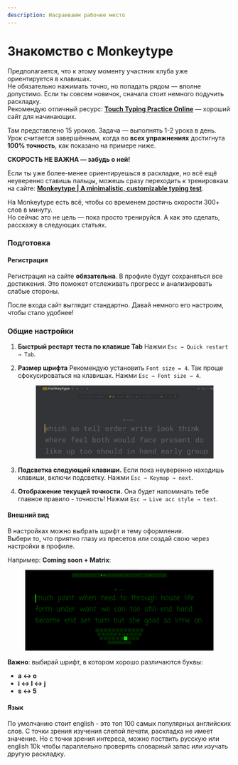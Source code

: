 ```yaml
---
description: Насраиваем рабочее место
---
```


# Знакомство с Monkeytype

Предполагается, что к этому моменту участник клуба уже ориентируется в клавишах.\
Не обязательно нажимать точно, но попадать рядом — вполне допустимо. Если ты совсем новичок, сначала стоит немного подучить раскладку.\
Рекомендую отличный ресурс: [**Touch Typing Practice Online**](https://www.typingstudy.com/) — хороший сайт для начинающих.

Там представлено 15 уроков. Задача — выполнять 1-2 урока в день. Урок считается завершённым, когда во **всех упражнениях** достигнута **100% точность**, как показано на примере ниже.

**СКОРОСТЬ НЕ ВАЖНА — забудь о ней!**

Если ты уже более-менее ориентируешься в раскладке, но всё ещё неуверенно ставишь пальцы, можешь сразу переходить к тренировкам на сайте: [**Monkeytype | A minimalistic, customizable typing test**](https://monkeytype.com/).

На Monkeytype есть всё, чтобы со временем достичь скорости 300+ слов в минуту.\
Но сейчас это не цель — пока просто тренируйся. А как это сделать, расскажу в следующих статьях.

### Подготовка

#### Регистрация

Регистрация на сайте **обязательна**. В профиле будут сохраняться все достижения. Это поможет отслеживать прогресс и анализировать слабые стороны.

После входа сайт выглядит стандартно. Давай немного его настроим, чтобы стало удобнее!

### Общие настройки

1. **Быстрый рестарт теста по клавише Tab** Нажми `Esc → Quick restart → Tab`.
2.  **Размер шрифта** Рекомендую установить `Font size = 4`. Так проще сфокусироваться на клавишах. Нажми `Esc → Font size → 4`.



    <figure><img src="https://github.com/Shinbatsu/The-typing/raw/master/img/a.png" alt=""><figcaption></figcaption></figure>
3. **Подсветка следующей клавиши.** Если пока неуверенно находишь клавиши, включи подсветку. Нажми `Esc → Keymap → next`.
4. **Отображение текущей точности.** Она будет напоминать тебе главное правило - точность! Нажми `Esc → Live acc style → text`.

#### Внешний вид

В настройках можно выбрать шрифт и тему оформления.\
Выбери то, что приятно глазу из пресетов или создай свою через настройки в профиле.

Например: **Coming soon + Matrix**:

<figure><img src="https://github.com/Shinbatsu/The-typing/raw/master/img/b.png" alt=""><figcaption></figcaption></figure>

**Важно**: выбирай шрифт, в котором хорошо различаются буквы:

* **a ↔ o**
* **i ↔ l ↔ j**
* **s ↔ 5**

#### Язык

По умолчанию стоит english - это топ 100 самых популярных английских слов. С точки зрения изучения слепой печати, раскладка не имеет значение. Но с точки зрения интереса, можно поствить русскую или english 10k чтобы параллельно проверять словарный запас или изучать другую раскладку.

